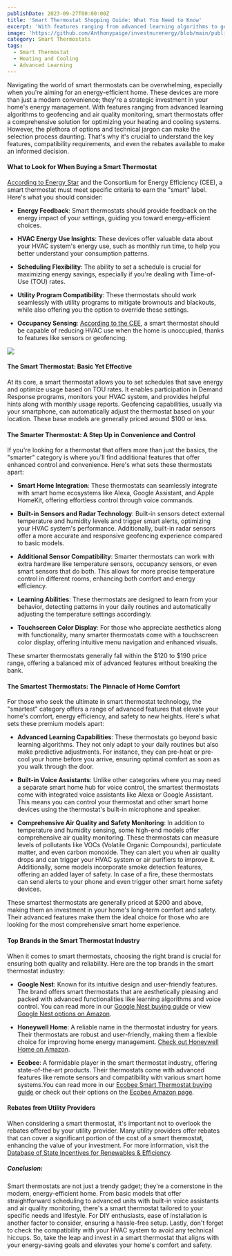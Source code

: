 ```yaml
---
publishDate: 2023-09-27T00:00:00Z
title: 'Smart Thermostat Shopping Guide: What You Need to Know'
excerpt: 'With features ranging from advanced learning algorithms to geofencing and air quality monitoring, smart thermostats offer a comprehensive solution for optimizing your heating and cooling systems.'
image: 'https://github.com/Anthonypaige/investnurenergy/blob/main/public/images/cover-art/THRM-1-cover-art.png?raw=true'
category: Smart Thermostats
tags:
  - Smart Thermostat
  - Heating and Cooling
  - Advanced Learning
---
```

Navigating the world of smart thermostats can be overwhelming, especially when you're aiming for an energy-efficient home. These devices are more than just a modern convenience; they're a strategic investment in your home's energy management. With features ranging from advanced learning algorithms to geofencing and air quality monitoring, smart thermostats offer a comprehensive solution for optimizing your heating and cooling systems. However, the plethora of options and technical jargon can make the selection process daunting. That's why it's crucial to understand the key features, compatibility requirements, and even the rebates available to make an informed decision.

#### **What to Look for When Buying a Smart Thermostat**

[According to Energy Star](https://www.energystar.gov/products/heating_cooling/smart_thermostats/key_product_criteria) and the Consortium for Energy Efficiency (CEE), a smart thermostat must meet specific criteria to earn the "smart" label. Here's what you should consider:

*   **Energy Feedback**: Smart thermostats should provide feedback on the energy impact of your settings, guiding you toward energy-efficient choices.

*   **HVAC Energy Use Insights**: These devices offer valuable data about your HVAC system's energy use, such as monthly run time, to help you better understand your consumption patterns.

*   **Scheduling Flexibility**: The ability to set a schedule is crucial for maximizing energy savings, especially if you're dealing with Time-of-Use (TOU) rates.

*   **Utility Program Compatibility**: These thermostats should work seamlessly with utility programs to mitigate brownouts and blackouts, while also offering you the option to override these settings.

*   **Occupancy Sensing**: [According to the CEE](https://library.cee1.org/system/files/library/14493/CEE_ResHVAC_ThermostatSpecs_15Jan2021.pdf), a smart thermostat should be capable of reducing HVAC use when the home is unoccupied, thanks to features like sensors or geofencing.

![](/images/smart%20thermostat%20in%20article%20art.png)

#### **The Smart Thermostat: Basic Yet Effective**

At its core, a smart thermostat allows you to set schedules that save energy and optimize usage based on TOU rates. It enables participation in Demand Response programs, monitors your HVAC system, and provides helpful hints along with monthly usage reports. Geofencing capabilities, usually via your smartphone, can automatically adjust the thermostat based on your location. These base models are generally priced around $100 or less.

#### **The Smarter Thermostat: A Step Up in Convenience and Control**

If you're looking for a thermostat that offers more than just the basics, the "smarter" category is where you'll find additional features that offer enhanced control and convenience. Here's what sets these thermostats apart:

*   **Smart Home Integration**: These thermostats can seamlessly integrate with smart home ecosystems like Alexa, Google Assistant, and Apple HomeKit, offering effortless control through voice commands.

*   **Built-in Sensors and Radar Technology**: Built-in sensors detect external temperature and humidity levels and trigger smart alerts, optimizing your HVAC system's performance. Additionally, built-in radar sensors offer a more accurate and responsive geofencing experience compared to basic models.

*   **Additional Sensor Compatibility**: Smarter thermostats can work with extra hardware like temperature sensors, occupancy sensors, or even smart sensors that do both. This allows for more precise temperature control in different rooms, enhancing both comfort and energy efficiency.

*   **Learning Abilities**: These thermostats are designed to learn from your behavior, detecting patterns in your daily routines and automatically adjusting the temperature settings accordingly.

*   **Touchscreen Color Display**: For those who appreciate aesthetics along with functionality, many smarter thermostats come with a touchscreen color display, offering intuitive menu navigation and enhanced visuals.

These smarter thermostats generally fall within the $120 to $190 price range, offering a balanced mix of advanced features without breaking the bank.

#### **The Smartest Thermostats: The Pinnacle of Home Comfort**

For those who seek the ultimate in smart thermostat technology, the "smartest" category offers a range of advanced features that elevate your home's comfort, energy efficiency, and safety to new heights. Here's what sets these premium models apart:

*   **Advanced Learning Capabilities**: These thermostats go beyond basic learning algorithms. They not only adapt to your daily routines but also make predictive adjustments. For instance, they can pre-heat or pre-cool your home before you arrive, ensuring optimal comfort as soon as you walk through the door.

*   **Built-in Voice Assistants**: Unlike other categories where you may need a separate smart home hub for voice control, the smartest thermostats come with integrated voice assistants like Alexa or Google Assistant. This means you can control your thermostat and other smart home devices using the thermostat's built-in microphone and speaker.

*   **Comprehensive Air Quality and Safety Monitoring**: In addition to temperature and humidity sensing, some high-end models offer comprehensive air quality monitoring. These thermostats can measure levels of pollutants like VOCs (Volatile Organic Compounds), particulate matter, and even carbon monoxide. They can alert you when air quality drops and can trigger your HVAC system or air purifiers to improve it. Additionally, some models incorporate smoke detection features, offering an added layer of safety. In case of a fire, these thermostats can send alerts to your phone and even trigger other smart home safety devices.

These smartest thermostats are generally priced at $200 and above, making them an investment in your home's long-term comfort and safety. Their advanced features make them the ideal choice for those who are looking for the most comprehensive smart home experience.

#### **Top Brands in the Smart Thermostat Industry**

When it comes to smart thermostats, choosing the right brand is crucial for ensuring both quality and reliability. Here are the top brands in the smart thermostat industry:

*   **Google Nest**: Known for its intuitive design and user-friendly features. The brand offers smart thermostats that are aesthetically pleasing and packed with advanced functionalities like learning algorithms and voice control. You can read more in our [Google Nest buying guide](https://app.stackbit.com/studio/64d6608f12525200bdbe6a49#/blog/google-nest-thermostats/) or view [Google Nest options on Amazon](https://amzn.to/3sP3zQw).

*   **Honeywell Home**: A reliable name in the thermostat industry for years. Their thermostats are robust and user-friendly, making them a flexible choice for improving home energy management. [Check out Honeywell Home on Amazon](https://amzn.to/3EnWc5o).

*   **Ecobee**: A formidable player in the smart thermostat industry, offering state-of-the-art products. Their thermostats come with advanced features like remote sensors and compatibility with various smart home systems.You can read more in our [Ecobee Smart Thermostat buying guide](https://app.stackbit.com/studio/64d6608f12525200bdbe6a49#/blog/ecobee-smart-thermostats/) or check out their options on the [Ecobee Amazon page](https://amzn.to/3r9GQyd).

#### **Rebates from Utility Providers**

When considering a smart thermostat, it's important not to overlook the rebates offered by your utility provider. Many utility providers offer rebates that can cover a significant portion of the cost of a smart thermostat, enhancing the value of your investment. For more information, visit the [Database of State Incentives for Renewables & Efficiency](DSIRE.org).

##### **Conclusion:**

Smart thermostats are not just a trendy gadget; they're a cornerstone in the modern, energy-efficient home. From basic models that offer straightforward scheduling to advanced units with built-in voice assistants and air quality monitoring, there's a smart thermostat tailored to your specific needs and lifestyle. For DIY enthusiasts, ease of installation is another factor to consider, ensuring a hassle-free setup. Lastly, don't forget to check the compatibility with your HVAC system to avoid any technical hiccups. So, take the leap and invest in a smart thermostat that aligns with your energy-saving goals and elevates your home's comfort and safety.